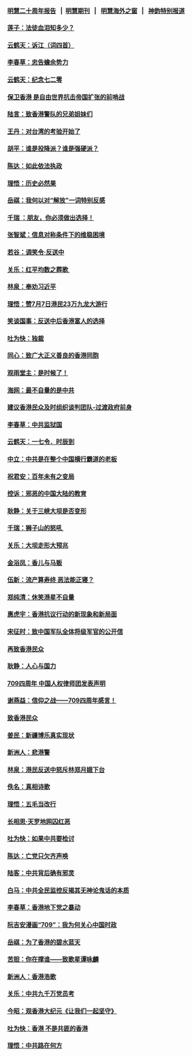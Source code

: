 #### [明慧二十周年报告](https://github.com/gfw-breaker/mh-reports/blob/master/README.md?t=07210220) &nbsp;&nbsp;|&nbsp;&nbsp;[明慧期刊](https://github.com/gfw-breaker/mh-qikan) &nbsp;&nbsp;|&nbsp;&nbsp; [明慧海外之窗](https://github.com/gfw-breaker/mh-news/blob/master/README.md?t=07210220) &nbsp;&nbsp;|&nbsp;&nbsp; [神韵特别报道](https://github.com/gfw-breaker/mh-news/blob/master/shenyun.md?t=07210220) 

#### [莲子：法徒血泪知多少？](../pages/nsc993/n11397534.md?t=07210220) 

#### [云鹤天：诉江（词四首）](../pages/nsc993/n11397502.md?t=07210220) 

#### [李春草：忠告蟾余势力](../pages/nsc993/n11396852.md?t=07210220) 

#### [云鹤天：纪念七二零](../pages/nsc993/n11396646.md?t=07210220) 

#### [保卫香港 是自由世界抗击帝国扩张的前哨战](../pages/nsc993/n11393186.md?t=07210220) 

#### [陆言：致香港警队的兄弟姐妹们](../pages/nsc993/n11392281.md?t=07210220) 

#### [王丹：对台湾的考验开始了](../pages/nsc993/n11391258.md?t=07210220) 

#### [胡平：谁是投降派？谁是强硬派？](../pages/nsc993/n11391224.md?t=07210220) 

#### [陈达：如此依法执政](../pages/nsc993/n11388999.md?t=07210220) 

#### [理悟：历史必然果](../pages/nsc993/n11388741.md?t=07210220) 

#### [岳祺：我何以对“解放”一词特别反感](../pages/nsc993/n11385696.md?t=07210220) 

#### [千瑞 ：朋友，你必须做出选择！](../pages/nsc993/n11384949.md?t=07210220) 

#### [张智斌：信息对称条件下的维稳困境](../pages/nsc993/n11384812.md?t=07210220) 

#### [若谷：调笑令‧反送中](../pages/nsc993/n11383745.md?t=07210220) 

#### [关乐：红平均数之葬歌 ](../pages/nsc993/n11383498.md?t=07210220) 

#### [林泉：奉劝习近平](../pages/nsc993/n11383487.md?t=07210220) 

#### [理悟：赞7月7日港民23万九龙大游行](../pages/nsc993/n11383473.md?t=07210220) 

#### [笑谈国事：反送中后香港富人的选择](../pages/nsc993/n11382020.md?t=07210220) 

#### [吐为快：独裁](../pages/nsc993/n11382755.md?t=07210220) 

#### [同心：致广大正义善良的香港同胞](../pages/nsc993/n11382745.md?t=07210220) 

#### [观雨堂主：是时候了！](../pages/nsc993/n11382737.md?t=07210220) 

#### [海网：最不自量的是中共](../pages/nsc993/n11380440.md?t=07210220) 

#### [建议香港民众及时组织谈判团队-过渡政府前身](../pages/nsc993/n11379909.md?t=07210220) 

#### [李春草：中共监狱国](../pages/nsc993/n11378989.md?t=07210220) 

#### [云鹤天：一七令．时辰到](../pages/nsc993/n11379260.md?t=07210220) 

#### [中立：中共是在整个中国横行霸道的老板](../pages/nsc993/n11378382.md?t=07210220) 

#### [祝君安：百年未有之变局](../pages/nsc993/n11378376.md?t=07210220) 

#### [控诉：邪恶的中国大陆的教育](../pages/nsc993/n11378344.md?t=07210220) 

#### [耿静：关于三峡大坝是否变形](../pages/nsc993/n11375879.md?t=07210220) 

#### [千瑞：狮子山的怒吼 ](../pages/nsc993/n11375644.md?t=07210220) 

#### [关乐：大坝走形大预兆](../pages/nsc993/n11375629.md?t=07210220) 

#### [金浴凤：香儿与马贩](../pages/nsc993/n11375580.md?t=07210220) 

#### [伍新：流产算寿终  恶法能正寝？](../pages/nsc993/n11375581.md?t=07210220) 

#### [郑纯清：休笑港星不自量](../pages/nsc993/n11375555.md?t=07210220) 

#### [惠虎宇：香港抗议行动的新现象和新局面](../pages/nsc993/n11375501.md?t=07210220) 

#### [宋征时：致中国军队全体将级军官的公开信](../pages/nsc993/n11373354.md?t=07210220) 

#### [再致香港民众](../pages/nsc993/n11373870.md?t=07210220) 

#### [耿静：人心与国力](../pages/nsc993/n11373759.md?t=07210220) 

#### [709四周年 中国人权律师团发表声明](../pages/nsc993/n11373565.md?t=07210220) 

#### [谢燕益：信仰之战——709四周年感言！](../pages/nsc993/n11373388.md?t=07210220) 

#### [致香港民众](../pages/nsc993/n11373286.md?t=07210220) 

#### [姜民：新疆博乐真实现状](../pages/nsc993/n11371223.md?t=07210220) 

#### [新洲人：悲港警](../pages/nsc993/n11371174.md?t=07210220) 

#### [林泉：港民反送中怒斥林郑月娥下台](../pages/nsc993/n11370676.md?t=07210220) 

#### [佚名：真相诗歌](../pages/nsc993/n11370666.md?t=07210220) 

#### [理悟：五毛当改行](../pages/nsc993/n11369314.md?t=07210220) 

#### [长相思‧天罗地网囚红恶](../pages/nsc993/n11368444.md?t=07210220) 

#### [吐为快：如果中共要检讨](../pages/nsc993/n11368441.md?t=07210220) 

#### [陈达：亡党只欠齐声唤](../pages/nsc993/n11367838.md?t=07210220) 

#### [陆客：中共背后确有邪灵](../pages/nsc993/n11365263.md?t=07210220) 

#### [白马：中共全民监控反揭其无神论鬼话的本质](../pages/nsc993/n11365236.md?t=07210220) 

#### [李春草：香港地下党之暴动](../pages/nsc993/n11365210.md?t=07210220) 

#### [阮吉安漫画“709”：我为何关心中国时政](../pages/nsc993/n11362127.md?t=07210220) 

#### [岳祺：为了香港的碧水蓝天](../pages/nsc993/n11362627.md?t=07210220) 

#### [苦胆：你在撑谁——致歌星谭咏麟](../pages/nsc993/n11361348.md?t=07210220) 

#### [新洲人：香港浩歌](../pages/nsc993/n11361334.md?t=07210220) 

#### [关乐：中共九千万党员考](../pages/nsc993/n11361304.md?t=07210220) 

#### [今昭：观香港大纪元《让我们一起坚守》](../pages/nsc993/n11361244.md?t=07210220) 

#### [吐为快：香港  不是共匪的香港](../pages/nsc993/n11360918.md?t=07210220) 

#### [理悟：中共路在何方](../pages/nsc993/n11360509.md?t=07210220) 

